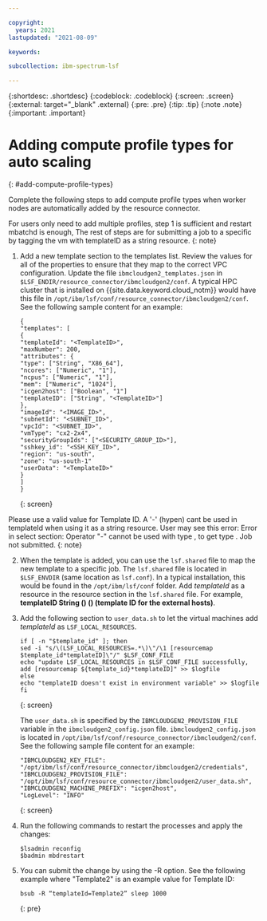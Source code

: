 ```yaml
---

copyright:
  years: 2021
lastupdated: "2021-08-09"

keywords: 

subcollection: ibm-spectrum-lsf

---
```


{:shortdesc: .shortdesc}
{:codeblock: .codeblock}
{:screen: .screen}
{:external: target="_blank" .external}
{:pre: .pre}
{:tip: .tip}
{:note .note}
{:important: .important}

# Adding compute profile types for auto scaling
{: #add-compute-profile-types}

Complete the following steps to add compute profile types when worker nodes are automatically added by the resource connector.

For users only need to add multiple profiles, step 1 is sufficient and restart mbatchd is enough, The rest of steps are for submitting a job to a specific by tagging the vm with templateID as a string resource.
{: note}

1. Add a new template section to the templates list. Review the values for all of the properties to ensure that they map to the correct VPC configuration. Update the file `ibmcloudgen2_templates.json` in `$LSF_ENDIR/resource_connector/ibmcloudgen2/conf`. A typical HPC cluster that is installed on {{site.data.keyword.cloud_notm}} would have this file in `/opt/ibm/lsf/conf/resource_connector/ibmcloudgen2/conf`. See the following sample content for an example:

    ```
    {
    "templates": [
    {
    "templateId": "<TemplateID>",
    "maxNumber": 200,
    "attributes": {
    "type": ["String", "X86_64"],
    "ncores": ["Numeric", "1"],
    "ncpus": ["Numeric", "1"],
    "mem": ["Numeric", "1024"],
    "icgen2host": ["Boolean", "1"]
    "templateID": ["String", "<TemplateID>"]
    },
    "imageId": "<IMAGE_ID>",
    "subnetId": "<SUBNET_ID>",
    "vpcId": "<SUBNET_ID>",
    "vmType": "cx2-2x4",
    "securityGroupIds": ["<SECURITY_GROUP_ID>"],
    "sshkey_id": "<SSH_KEY_ID>",
    "region": "us-south",
    "zone": "us-south-1"
    "userData": "<TemplateID>"
    }
    ]
    }
    ```
    {: screen}

Please use a valid value for Template ID. A '-' (hypen) cant be used in templateId when using it as a string resource.
User may see this error:
Error in select section: Operator "-" cannot be used with type , to get type . Job not submitted.
{: note}

2. When the template is added, you can use the `lsf.shared` file to map the new template to a specific job. The `lsf.shared` file is located in `$LSF_ENVDIR` (same location as `lsf.conf`). In a typical installation, this would be found in the `/opt/ibm/lsf/conf` folder. Add _templateId_ as a resource in the resource section in the `lsf.shared` file. For example, **templateID String () () (template ID for the external hosts)**.

3. Add the following section to `user_data.sh` to let the virtual machines add _templateId_ as `LSF_LOCAL_RESOURCES`.

    ```
    if [ -n "$template_id" ]; then
    sed -i "s/\(LSF_LOCAL_RESOURCES=.*\)\"/\1 [resourcemap $template_id*templateID]\"/" $LSF_CONF_FILE
    echo "update LSF_LOCAL_RESOURCES in $LSF_CONF_FILE successfully, add [resourcemap ${template_id}*templateID]" >> $logfile
    else
    echo "templateID doesn't exist in environment variable" >> $logfile
    fi
    ```
    {: screen}

    The `user_data.sh` is specified by the `IBMCLOUDGEN2_PROVISION_FILE` variable in the `ibmcloudgen2_config.json` file. `ibmcloudgen2_config.json` is located in `/opt/ibm/lsf/conf/resource_connector/ibmcloudgen2/conf`. See the following sample file content for an example:

    ```
    "IBMCLOUDGEN2_KEY_FILE": "/opt/ibm/lsf/conf/resource_connector/ibmcloudgen2/credentials",
    "IBMCLOUDGEN2_PROVISION_FILE": "/opt/ibm/lsf/conf/resource_connector/ibmcloudgen2/user_data.sh",
    "IBMCLOUDGEN2_MACHINE_PREFIX": "icgen2host",
    "LogLevel": "INFO"
    ```
    {: screen}

4. Run the following commands to restart the processes and apply the changes:
     ```
     $lsadmin reconfig
     $badmin mbdrestart
      ```

5. You can submit the change by using the -R option. See the following example where "Template2" is an example value for Template ID:

    ```
    bsub -R “templateId=Template2” sleep 1000
    ```
    {: pre}


